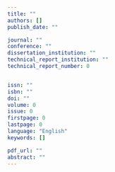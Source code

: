```yaml
---
title: ""
authors: []
publish_date: ""

journal: ""
conference: ""
dissertation_institution: ""
technical_report_institution: ""
technical_report_number: 0


issn: ""
isbn: ""
doi: ""
volume: 0
issue: 0
firstpage: 0
lastpage: 0
language: "English"
keywords: []

pdf_url: ""
abstract: ""
---
```


